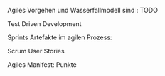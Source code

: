 Agiles Vorgehen und Wasserfallmodell sind : TODO

Test Driven Development

Sprints 
Artefakte im agilen Prozess:

Scrum
User Stories

Agiles Manifest: Punkte